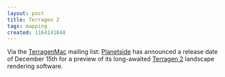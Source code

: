 ```yaml
---
layout: post
title: Terragen 2
tags: mapping
created: 1164141848
---
```

Via the [TerragenMac](http://tech.groups.yahoo.com/group/TerragenMac/) mailing list:  [Planetside](http://www.planetside.co.uk/terragen/tg2/tech_preview.shtml) has announced a release date of December 15th for a preview of its long-awaited [Terragen 2](http://www.planetside.co.uk/terragen/tg2/) landscape rendering software.
